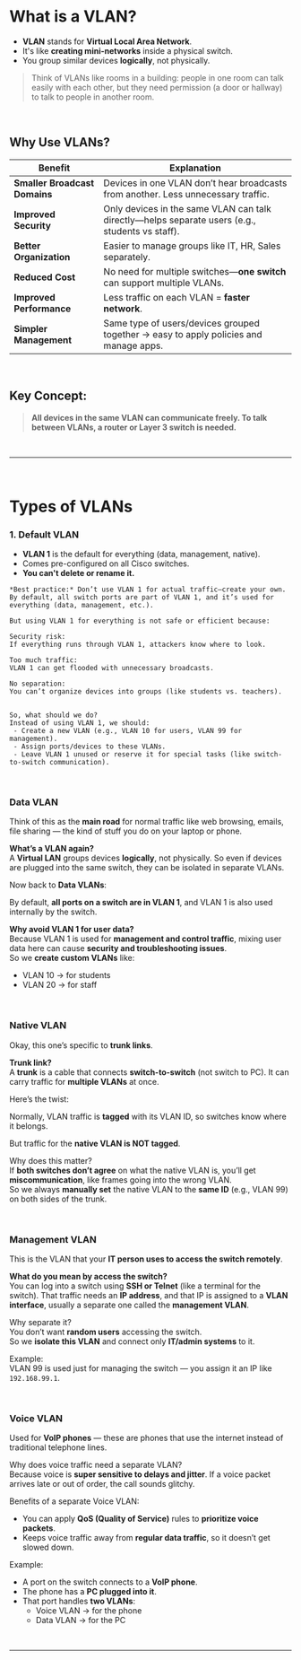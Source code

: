 # What is a **VLAN**?

- **VLAN** stands for **Virtual Local Area Network**.
- It's like **creating mini-networks** inside a physical switch.
- You group similar devices **logically**, not physically.

> Think of VLANs like rooms in a building: people in one room can talk easily with each other, but they need permission (a door or hallway) to talk to people in another room.

<br>

## **Why Use VLANs?**

| **Benefit**               | **Explanation** |
|---------------------------|-----------------|
| **Smaller Broadcast Domains** | Devices in one VLAN don’t hear broadcasts from another. Less unnecessary traffic. |
| **Improved Security** | Only devices in the same VLAN can talk directly—helps separate users (e.g., students vs staff). |
| **Better Organization** | Easier to manage groups like IT, HR, Sales separately. |
| **Reduced Cost** | No need for multiple switches—**one switch** can support multiple VLANs. |
| **Improved Performance** | Less traffic on each VLAN = **faster network**. |
| **Simpler Management** | Same type of users/devices grouped together → easy to apply policies and manage apps. |

<br>

## Key Concept:

> **All devices in the same VLAN can communicate freely. To talk between VLANs, a router or Layer 3 switch is needed.**

<br>

___

<br>


# Types of VLANs



### 1. **Default VLAN**  
- **VLAN 1** is the default for everything (data, management, native).
- Comes pre-configured on all Cisco switches.
- **You can't delete or rename it.**


```
*Best practice:* Don’t use VLAN 1 for actual traffic—create your own.
By default, all switch ports are part of VLAN 1, and it’s used for everything (data, management, etc.).

But using VLAN 1 for everything is not safe or efficient because:

Security risk:
If everything runs through VLAN 1, attackers know where to look.

Too much traffic:
VLAN 1 can get flooded with unnecessary broadcasts.

No separation:
You can’t organize devices into groups (like students vs. teachers).


So, what should we do?
Instead of using VLAN 1, we should:
 - Create a new VLAN (e.g., VLAN 10 for users, VLAN 99 for management).
 - Assign ports/devices to these VLANs.
 - Leave VLAN 1 unused or reserve it for special tasks (like switch-to-switch communication).

```

<br>



### **Data VLAN**  
Think of this as the **main road** for normal traffic like web browsing, emails, file sharing — the kind of stuff you do on your laptop or phone.

**What’s a VLAN again?**  
A **Virtual LAN** groups devices **logically**, not physically. So even if devices are plugged into the same switch, they can be isolated in separate VLANs.

Now back to **Data VLANs**:

By default, **all ports on a switch are in VLAN 1**, and VLAN 1 is also used internally by the switch.

**Why avoid VLAN 1 for user data?**  
Because VLAN 1 is used for **management and control traffic**, mixing user data here can cause **security and troubleshooting issues**.  
So we **create custom VLANs** like:
- VLAN 10 → for students  
- VLAN 20 → for staff

<br>

### **Native VLAN**

Okay, this one’s specific to **trunk links**.

**Trunk link?**  
A **trunk** is a cable that connects **switch-to-switch** (not switch to PC). It can carry traffic for **multiple VLANs** at once.

Here’s the twist:

Normally, VLAN traffic is **tagged** with its VLAN ID, so switches know where it belongs.

But traffic for the **native VLAN is NOT tagged**.

Why does this matter?  
If **both switches don’t agree** on what the native VLAN is, you’ll get **miscommunication**, like frames going into the wrong VLAN.  
So we always **manually set** the native VLAN to the **same ID** (e.g., VLAN 99) on both sides of the trunk.

<br>

### **Management VLAN**

This is the VLAN that your **IT person uses to access the switch remotely**.

**What do you mean by access the switch?**  
You can log into a switch using **SSH or Telnet** (like a terminal for the switch). That traffic needs an **IP address**, and that IP is assigned to a **VLAN interface**, usually a separate one called the **management VLAN**.

Why separate it?  
You don’t want **random users** accessing the switch.  
So we **isolate this VLAN** and connect only **IT/admin systems** to it.

Example:  
VLAN 99 is used just for managing the switch — you assign it an IP like `192.168.99.1`.

<br>

### **Voice VLAN**

Used for **VoIP phones** — these are phones that use the internet instead of traditional telephone lines.

Why does voice traffic need a separate VLAN?  
Because voice is **super sensitive to delays and jitter**. If a voice packet arrives late or out of order, the call sounds glitchy.

Benefits of a separate Voice VLAN:  
- You can apply **QoS (Quality of Service)** rules to **prioritize voice packets**.  
- Keeps voice traffic away from **regular data traffic**, so it doesn’t get slowed down.

Example:  
- A port on the switch connects to a **VoIP phone**.  
- The phone has a **PC plugged into it**.  
- That port handles **two VLANs**:
  - Voice VLAN → for the phone  
  - Data VLAN → for the PC


<br>

___

<br>
